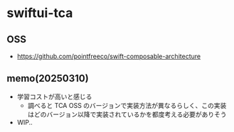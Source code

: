# swiftui-tca

## OSS
- https://github.com/pointfreeco/swift-composable-architecture

## memo(20250310)
- 学習コストが高いと感じる
  - 調べると TCA OSS のバージョンで実装方法が異なるらしく、この実装はどのバージョン以降で実装されているかを都度考える必要がありそう
- WIP..